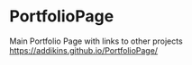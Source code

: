 # PortfolioPage
Main Portfolio Page with links to other projects
https://addikins.github.io/PortfolioPage/
